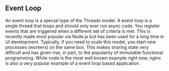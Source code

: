 ##  Event Loop

An event loop is a special type of the Threads model. A event loop is a single thread that loops and should only
ever run async code. You register events that are triggered when a different set of criteria is met. This is recently made
most popular via Node.js but has been used for a long time in UI development. Typically, if you need to scale this model,
you start new processes (workers) on the same box. This makes sharing state very difficult and has given rise, in part, to
the popularity of immutable functional programming. While node is the most well known example right now, nginx is also a
very popular example of a event loop based application.
